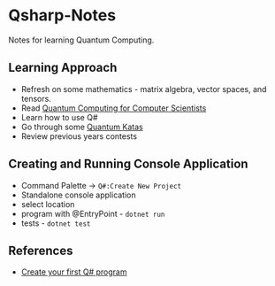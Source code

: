 # Qsharp-Notes

Notes for learning Quantum Computing.


## Learning Approach
* Refresh on some mathematics - matrix algebra, vector spaces, and tensors.
* Read [Quantum Computing for Computer Scientists](https://www.amazon.com/Quantum-Computing-Computer-Scientists-Yanofsky/dp/0521879965)
* Learn how to use Q#
* Go through some [Quantum Katas](https://github.com/Microsoft/QuantumKatas)
* Review previous years contests


## Creating and Running Console Application
* Command Palette -> ```Q#:Create New Project```
* Standalone console application
* select location
* program with @EntryPoint - ```dotnet run```
* tests - ```dotnet test```


## References
* [Create your first Q# program](https://docs.microsoft.com/en-us/learn/modules/qsharp-create-first-quantum-development-kit/)

